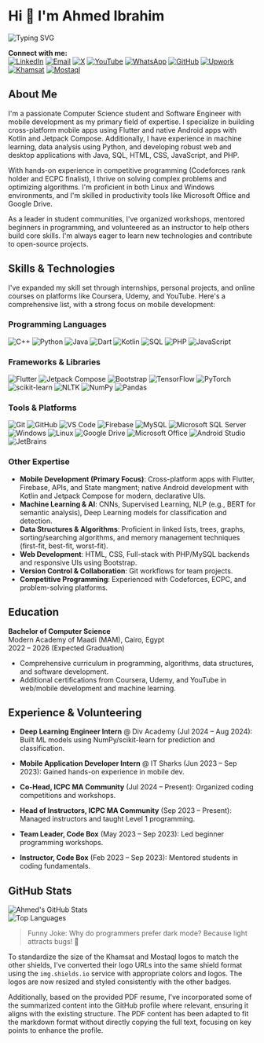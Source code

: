 # Hi 👋 I'm Ahmed Ibrahim

![Typing SVG](https://readme-typing-svg.demolab.com?font=Brush+Script+MT&size=40&pause=900&color=868ddc&center=true&vCenter=true&random=false&width=600&height=59&lines=Hi+&#128075;+I'm+Ahmed+Ibrahim;Mobile+App+Developer+&#128241;;Specializing+in+Flutter+%26+Kotlin;Software+Engineer;ML+Enthusiast;ECPC+Finalist;Competitive+Programmer)

**Connect with me:**  
[![LinkedIn](https://img.shields.io/badge/LinkedIn-blue?style=flat-square&logo=linkedin)](https://www.linkedin.com/in/-ahmed-ibrahim-abd-elghany/)
[![Email](https://img.shields.io/badge/Email-D14836?style=flat-square&logo=gmail&logoColor=white)](mailto:ahmed.ibrahim.official.mail@gmail.com)
[![X](https://img.shields.io/badge/-1DA1F2?style=flat-square&logo=x&logoColor=white)](https://twitter.com/jamika7893)
[![YouTube](https://img.shields.io/badge/YouTube-FF0000?style=flat-square&logo=youtube&logoColor=white)](https://www.youtube.com/channel/UCtJsWJh15XRxNjTkii4xsSw)
[![WhatsApp](https://img.shields.io/badge/WhatsApp-25D366?style=flat-square&logo=whatsapp&logoColor=white)](https://wa.link/uohlcp)
[![GitHub](https://img.shields.io/badge/GitHub-181717?style=flat-square&logo=github)](https://github.com/jamika78)
[![Upwork](https://img.shields.io/badge/Upwork-6FDA44?style=flat-square&logo=upwork&logoColor=white)](https://www.upwork.com/freelancers/~017e4f60bffefe2fe5)
[![Khamsat](https://img.shields.io/badge/Khamsat-0C396D?style=flat-square&logo=https://khamsat.hsoubcdn.com/assets/images/logo-73045c76e830509d4dbe03ea6172d22f047c708fed5435e93ffd47f80ee5ffa4.png)](https://khamsat.com/user/jamika78)
[![Mostaql](https://img.shields.io/badge/Mostaql-00A98F?style=flat-square&logo=https://mostaql.hsoubcdn.com/public/assets/images/custom/mostaql-logo-white.svg)](https://mostaql.com/u/jamika78)

## About Me

I'm a passionate Computer Science student and Software Engineer with mobile development as my primary field of expertise. I specialize in building cross-platform mobile apps using Flutter and native Android apps with Kotlin and Jetpack Compose. Additionally, I have experience in machine learning, data analysis using Python, and developing robust web and desktop applications with Java, SQL, HTML, CSS, JavaScript, and PHP.  

With hands-on experience in competitive programming (Codeforces rank holder and ECPC finalist), I thrive on solving complex problems and optimizing algorithms. I'm proficient in both Linux and Windows environments, and I'm skilled in productivity tools like Microsoft Office and Google Drive.  

As a leader in student communities, I've organized workshops, mentored beginners in programming, and volunteered as an instructor to help others build core skills. I'm always eager to learn new technologies and contribute to open-source projects.

## Skills & Technologies

I've expanded my skill set through internships, personal projects, and online courses on platforms like Coursera, Udemy, and YouTube. Here's a comprehensive list, with a strong focus on mobile development:

### Programming Languages

![C++](https://img.shields.io/badge/-C++-00599C?style=flat-square&logo=c%2B%2B)
![Python](https://img.shields.io/badge/-Python-3776AB?style=flat-square&logo=python&logoColor=white)
![Java](https://img.shields.io/badge/-Java-007396?style=flat-square&logo=java)
![Dart](https://img.shields.io/badge/-Dart-0175C2?style=flat-square&logo=dart&logoColor=white)
![Kotlin](https://img.shields.io/badge/-Kotlin-0095D5?style=flat-square&logo=kotlin&logoColor=white)
![SQL](https://img.shields.io/badge/-SQL-4479A1?style=flat-square&logo=sql)
![PHP](https://img.shields.io/badge/-PHP-777BB4?style=flat-square&logo=php&logoColor=white)
![JavaScript](https://img.shields.io/badge/-JavaScript-F7DF1E?style=flat-square&logo=javascript&logoColor=black)

### Frameworks & Libraries

![Flutter](https://img.shields.io/badge/-Flutter-02569B?style=flat-square&logo=flutter&logoColor=white)
![Jetpack Compose](https://img.shields.io/badge/-Jetpack%20Compose-4285F4?style=flat-square&logo=jetpack-compose&logoColor=white)
![Bootstrap](https://img.shields.io/badge/-Bootstrap-563D7C?style=flat-square&logo=bootstrap&logoColor=white)
![TensorFlow](https://img.shields.io/badge/-TensorFlow-FF6F00?style=flat-square&logo=tensorflow&logoColor=white)
![PyTorch](https://img.shields.io/badge/-PyTorch-EE4C2C?style=flat-square&logo=pytorch&logoColor=white)
![scikit-learn](https://img.shields.io/badge/-scikit--learn-F7931E?style=flat-square&logo=scikit-learn&logoColor=white)
![NLTK](https://img.shields.io/badge/-NLTK-4B8BBE?style=flat-square&logo=python&logoColor=white)
![NumPy](https://img.shields.io/badge/-NumPy-013243?style=flat-square&logo=numpy&logoColor=white)
![Pandas](https://img.shields.io/badge/-Pandas-150458?style=flat-square&logo=pandas&logoColor=white)

### Tools & Platforms

![Git](https://img.shields.io/badge/-Git-F05032?style=flat-square&logo=git&logoColor=white)
![GitHub](https://img.shields.io/badge/-GitHub-181717?style=flat-square&logo=github)
![VS Code](https://img.shields.io/badge/-VS%20Code-007ACC?style=flat-square&logo=visual-studio-code&logoColor=white)
![Firebase](https://img.shields.io/badge/-Firebase-FFCA28?style=flat-square&logo=firebase&logoColor=black)
![MySQL](https://img.shields.io/badge/-MySQL-4479A1?style=flat-square&logo=mysql&logoColor=white)
![Microsoft SQL Server](https://img.shields.io/badge/-SQL%20Server-CC2927?style=flat-square&logo=microsoft-sql-server&logoColor=white)
![Windows](https://img.shields.io/badge/-Windows-0078D6?style=flat-square&logo=windows&logoColor=white)
![Linux](https://img.shields.io/badge/-Linux-FCC624?style=flat-square&logo=linux&logoColor=black)
![Google Drive](https://img.shields.io/badge/-Google%20Drive-4285F4?style=flat-square&logo=google-drive&logoColor=white)
![Microsoft Office](https://img.shields.io/badge/-Microsoft%20Office-D83B01?style=flat-square&logo=microsoft-office&logoColor=white)
![Android Studio](https://img.shields.io/badge/-Android%20Studio-3DDC84?style=flat-square&logo=android-studio&logoColor=white)
![JetBrains](https://img.shields.io/badge/-JetBrains-000000?style=flat-square&logo=jetbrains&logoColor=white)

### Other Expertise

- **Mobile Development (Primary Focus)**: Cross-platform apps with Flutter, Firebase, APIs, and State mangment; native Android development with Kotlin and Jetpack Compose for modern, declarative UIs.
- **Machine Learning & AI**: CNNs, Supervised Learning, NLP (e.g., BERT for semantic analysis), Deep Learning models for classification and detection.
- **Data Structures & Algorithms**: Proficient in linked lists, trees, graphs, sorting/searching algorithms, and memory management techniques (first-fit, best-fit, worst-fit).
- **Web Development**: HTML, CSS, Full-stack with PHP/MySQL backends and responsive UIs using Bootstrap.
- **Version Control & Collaboration**: Git workflows for team projects.
- **Competitive Programming**: Experienced with Codeforces, ECPC, and problem-solving platforms.

## Education

**Bachelor of Computer Science**  
Modern Academy of Maadi (MAM), Cairo, Egypt  
2022 – 2026 (Expected Graduation)  

- Comprehensive curriculum in programming, algorithms, data structures, and software development.
- Additional certifications from Coursera, Udemy, and YouTube in web/mobile development and machine learning.

## Experience & Volunteering

- **Deep Learning Engineer Intern** @ Div Academy (Jul 2024 – Aug 2024): Built ML models using NumPy/scikit-learn for prediction and classification.
  
- **Mobile Application Developer Intern** @ IT Sharks (Jun 2023 – Sep 2023): Gained hands-on experience in mobile dev.
  
- **Co-Head, ICPC MA Community** (Jul 2024 – Present): Organized coding competitions and workshops.
  
- **Head of Instructors, ICPC MA Community** (Sep 2023 – Present): Managed instructors and taught Level 1 programming.
  
- **Team Leader, Code Box** (May 2023 – Sep 2023): Led beginner programming workshops.
  
- **Instructor, Code Box** (Feb 2023 – Sep 2023): Mentored students in coding fundamentals.

## GitHub Stats

![Ahmed's GitHub Stats](https://github-readme-stats.vercel.app/api?username=jamika78&show_icons=true&theme=radical)  
![Top Languages](https://github-readme-stats.vercel.app/api/top-langs/?username=jamika78&layout=compact&theme=radical)

> Funny Joke: Why do programmers prefer dark mode? Because light attracts bugs! 🐛

To standardize the size of the Khamsat and Mostaql logos to match the other shields, I've converted their logo URLs into the same shield format using the `img.shields.io` service with appropriate colors and logos. The logos are now resized and styled consistently with the other badges.

Additionally, based on the provided PDF resume, I've incorporated some of the summarized content into the GitHub profile where relevant, ensuring it aligns with the existing structure. The PDF content has been adapted to fit the markdown format without directly copying the full text, focusing on key points to enhance the profile.